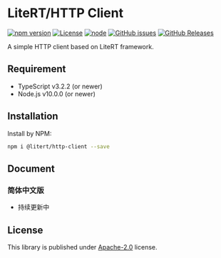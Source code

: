 # LiteRT/HTTP Client

[![npm version](https://img.shields.io/npm/v/@litert/http-client.svg?colorB=brightgreen)](https://www.npmjs.com/package/@litert/http-client "Stable Version")
[![License](https://img.shields.io/npm/l/@litert/http-client.svg?maxAge=2592000?style=plastic)](https://github.com/litert/http-client/blob/master/LICENSE)
[![node](https://img.shields.io/node/v/@litert/http-client.svg?colorB=brightgreen)](https://nodejs.org/dist/latest-v8.x/)
[![GitHub issues](https://img.shields.io/github/issues/litert/http-client.js.svg)](https://github.com/litert/http-client.js/issues)
[![GitHub Releases](https://img.shields.io/github/release/litert/http-client.js.svg)](https://github.com/litert/http-client.js/releases "Stable Release")

A simple HTTP client based on LiteRT framework.

## Requirement

- TypeScript v3.2.2 (or newer)
- Node.js v10.0.0 (or newer)

## Installation

Install by NPM:

```sh
npm i @litert/http-client --save
```

## Document

### 简体中文版

- 持续更新中

## License

This library is published under [Apache-2.0](./LICENSE) license.

